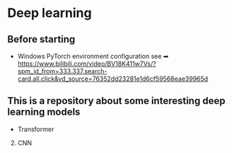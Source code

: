 # Deep learning 
## Before starting
- Windows PyTorch environment configuration see ➡ https://www.bilibili.com/video/BV18K411w7Vs/?spm_id_from=333.337.search-card.all.click&vd_source=76352dd23281e1d6cf59568eae39965d  
## This is a repository about some interesting deep learning models
- Transformer
2. CNN
